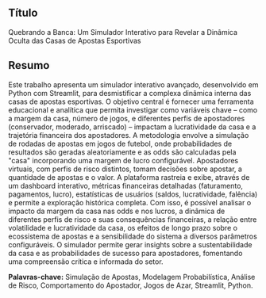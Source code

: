 ## Título

Quebrando a Banca: Um Simulador Interativo para Revelar a Dinâmica Oculta das Casas de Apostas Esportivas 

## Resumo 

Este trabalho apresenta um simulador interativo avançado, desenvolvido em Python com Streamlit, para desmistificar a complexa dinâmica interna das casas de apostas esportivas. O objetivo central é fornecer uma ferramenta educacional e analítica que permita investigar como variáveis chave – como a margem da casa, número de jogos, e diferentes perfis de apostadores (conservador, moderado, arriscado) – impactam a lucratividade da casa e a trajetória financeira dos apostadores. A metodologia envolve a simulação de rodadas de apostas em jogos de futebol, onde probabilidades de resultados são geradas aleatoriamente e as odds são calculadas pela "casa" incorporando uma margem de lucro configurável. Apostadores virtuais, com perfis de risco distintos, tomam decisões sobre apostar, a quantidade de apostas e o valor. A plataforma rastreia e exibe, através de um dashboard interativo, métricas financeiras detalhadas (faturamento, pagamentos, lucro), estatísticas de usuários (saldos, lucratividade, falência) e permite a exploração histórica completa. Com isso, é possível analisar o impacto da margem da casa nas odds e nos lucros, a dinâmica de diferentes perfis de risco e suas consequências financeiras, a relação entre volatilidade e lucratividade da casa, os efeitos de longo prazo sobre o ecossistema de apostas e a sensibilidade do sistema a diversos parâmetros configuráveis. O simulador permite gerar insights sobre a sustentabilidade da casa e as probabilidades de sucesso para apostadores, fomentando uma compreensão crítica e informada do setor.

**Palavras-chave:** Simulação de Apostas, Modelagem Probabilística, Análise de Risco, Comportamento do Apostador, Jogos de Azar, Streamlit, Python. 
